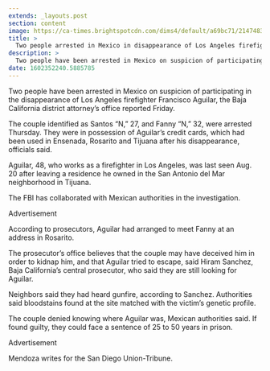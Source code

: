 ```yaml
--- 
extends: _layouts.post 
section: content 
image: https://ca-times.brightspotcdn.com/dims4/default/a69bc71/2147483647/strip/true/crop/4032x2117+0+454/resize/1200x630!/quality/90/?url=https%3A%2F%2Fcalifornia-times-brightspot.s3.amazonaws.com%2F7c%2F08%2F09281cae44cc8743935551a252b8%2Fimg-6071.jpg 
title: > 
  Two people arrested in Mexico in disappearance of Los Angeles firefighter 
description: > 
  Two people have been arrested in Mexico on suspicion of participating in the disappearance of Los Angeles firefighter Francisco Aguilar, the Baja California district attorney’s office reported Friday.The couple identified as Santos “N,” 27, and Fanny “N,” 32, were arrested Thursday.Aguilar, 48, who works as a firefighter in Los Angeles, was last seen Aug. 20 after leaving a residence he owned in the San Antonio del Mar neighborhood in Tijuana.The FBI has collaborated with Mexican authorities in the investigation.AdvertisementAccording to prosecutors, Aguilar had arranged to meet Fanny at an address in Rosarito. 
date: 1602352240.5885785 
--- 
```

Two people have been arrested in Mexico on suspicion of participating in the disappearance of Los Angeles firefighter Francisco Aguilar, the Baja California district attorney’s office reported Friday.

The couple identified as Santos “N,” 27, and Fanny “N,” 32, were arrested Thursday. They were in possession of Aguilar’s credit cards, which had been used in Ensenada, Rosarito and Tijuana after his disappearance, officials said.

Aguilar, 48, who works as a firefighter in Los Angeles, was last seen Aug. 20 after leaving a residence he owned in the San Antonio del Mar neighborhood in Tijuana.

The FBI has collaborated with Mexican authorities in the investigation.

Advertisement

According to prosecutors, Aguilar had arranged to meet Fanny at an address in Rosarito.

The prosecutor’s office believes that the couple may have deceived him in order to kidnap him, and that Aguilar tried to escape, said Hiram Sanchez, Baja California’s central prosecutor, who said they are still looking for Aguilar.

Neighbors said they had heard gunfire, according to Sanchez. Authorities said bloodstains found at the site matched with the victim’s genetic profile.

The couple denied knowing where Aguilar was, Mexican authorities said. If found guilty, they could face a sentence of 25 to 50 years in prison.

Advertisement

Mendoza writes for the San Diego Union-Tribune.